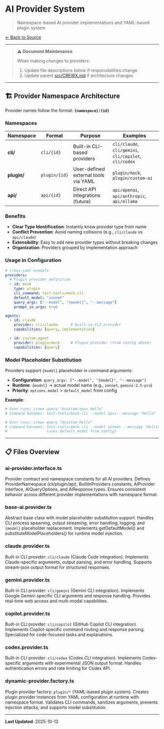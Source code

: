 # AI Provider System

> Namespace-based AI provider implementations and YAML-based plugin system

[← Back to Source](../CREWX.md)

---

> **⚠️ Document Maintenance**
>
> When making changes to providers:
> 1. Update file descriptions below if responsibilities change
> 2. Update parent [src/CREWX.md](../CREWX.md) if architecture changes

---

## 🏗️ Provider Namespace Architecture

Provider names follow the format: **`{namespace}/{id}`**

### Namespaces

| Namespace | Format | Purpose | Examples |
|-----------|--------|---------|----------|
| **cli/** | `cli/{id}` | Built-in CLI-based providers | `cli/claude`, `cli/gemini`, `cli/copilot`, `cli/codex` |
| **plugin/** | `plugin/{id}` | User-defined external tools via YAML | `plugin/mock`, `plugin/custom-ai` |
| **api/** | `api/{id}` | Direct API integrations (future) | `api/openai`, `api/anthropic`, `api/ollama` |

### Benefits

- **Clear Type Identification**: Instantly know provider type from name
- **Conflict Prevention**: Avoid naming collisions (e.g., `cli/claude` vs `api/claude`)
- **Extensibility**: Easy to add new provider types without breaking changes
- **Organization**: Providers grouped by implementation approach

### Usage in Configuration

```yaml
# crewx.yaml example
providers:
  # Plugin provider definition
  - id: mock
    type: plugin
    cli_command: test-tools/mock-cli
    default_model: "sonnet"
    query_args: ["--model", "{model}", "--message"]
    prompt_in_args: true

agents:
  - id: claude
    provider: cli/claude      # Built-in CLI provider
    capabilities: [query, implementation]

  - id: custom_agent
    provider: plugin/mock     # Plugin provider (from config above)
    capabilities: [query]
```

### Model Placeholder Substitution

Providers support `{model}` placeholder in command arguments:

- **Configuration**: `query_args: ["--model", "{model}", "--message"]`
- **Runtime**: `{model}` → actual model name (e.g., `sonnet`, `gemini-2.5-pro`)
- **Priority**: `options.model` > `default_model` from config

**Example**:
```bash
# User runs: crewx query "@custom:opus Hello"
# Command becomes: test-tools/mock-cli --model opus --message "Hello"

# User runs: crewx query "@custom Hello"
# Command becomes: test-tools/mock-cli --model sonnet --message "Hello"
#                  (uses default_model from config)
```

---

## 📋 Files Overview

### **ai-provider.interface.ts**
Provider contract and namespace constants for all AI providers.
Defines ProviderNamespace (cli/plugin/api), BuiltInProviders constants, AIProvider interface, AIQueryOptions, and AIResponse types.
Ensures consistent behavior across different provider implementations with namespace format.

### **base-ai.provider.ts**
Abstract base class with model placeholder substitution support.
Handles CLI process spawning, output streaming, error handling, logging, and `{model}` placeholder replacement.
Implements getDefaultModel() and substituteModelPlaceholders() for runtime model injection.

### **claude.provider.ts**
Built-in CLI provider: `cli/claude` (Claude Code integration).
Implements Claude-specific arguments, output parsing, and error handling.
Supports stream-json output format for structured responses.

### **gemini.provider.ts**
Built-in CLI provider: `cli/gemini` (Gemini CLI integration).
Implements Google Gemini-specific CLI arguments and response handling.
Provides real-time web access and multi-modal capabilities.

### **copilot.provider.ts**
Built-in CLI provider: `cli/copilot` (GitHub Copilot CLI integration).
Implements Copilot-specific command routing and response parsing.
Specialized for code-focused tasks and explanations.

### **codex.provider.ts**
Built-in CLI provider: `cli/codex` (Codex CLI integration).
Implements Codex-specific arguments with experimental JSON output format.
Handles authentication errors and rate limiting for Codex API.

### **dynamic-provider.factory.ts**
Plugin provider factory: `plugin/*` (YAML-based plugin system).
Creates plugin provider instances from YAML configuration at runtime with namespace format.
Validates CLI commands, sanitizes arguments, prevents injection attacks, and supports model substitution.

---

**Last Updated**: 2025-10-12
